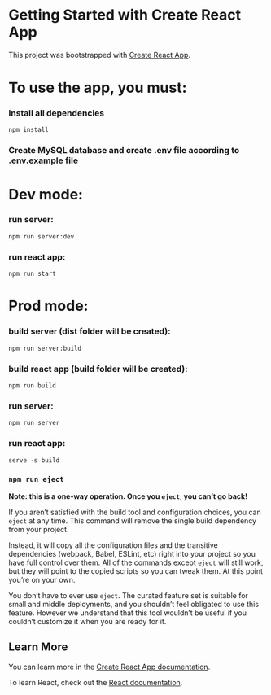 # Getting Started with Create React App

This project was bootstrapped with [Create React App](https://github.com/facebook/create-react-app).

# To use the app, you must:

### Install all dependencies

```
npm install
```

### Create MySQL database and create .env file according to .env.example file

# Dev mode:

### run server:
```
npm run server:dev
```
### run react app:
```
npm run start
```

# Prod mode:

### build server (dist folder will be created):
```
npm run server:build
```
### build react app (build folder will be created):
```
npm run build
```
### run server:
```
npm run server
```
### run react app:
```
serve -s build
```

### `npm run eject`

**Note: this is a one-way operation. Once you `eject`, you can’t go back!**

If you aren’t satisfied with the build tool and configuration choices, you can `eject` at any time. This command will remove the single build dependency from your project.

Instead, it will copy all the configuration files and the transitive dependencies (webpack, Babel, ESLint, etc) right into your project so you have full control over them. All of the commands except `eject` will still work, but they will point to the copied scripts so you can tweak them. At this point you’re on your own.

You don’t have to ever use `eject`. The curated feature set is suitable for small and middle deployments, and you shouldn’t feel obligated to use this feature. However we understand that this tool wouldn’t be useful if you couldn’t customize it when you are ready for it.

## Learn More

You can learn more in the [Create React App documentation](https://facebook.github.io/create-react-app/docs/getting-started).

To learn React, check out the [React documentation](https://reactjs.org/).
